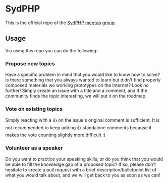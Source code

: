 # SydPHP

This is the official repo of the [SydPHP meetup group](https://www.meetup.com/SydPHP/).

## Usage

Via using this repo you can do the following:

### Propose new topics

Have a specific problem in mind that you would like to know how to solve? Is there something that you always wanted to learn but didn't find properly composed materials wo working prototypes on the Internet? Look no further! Simply create an issue with a title and a comment, and if the community finds the topic interesting, we will put it on the roadmap.

### Vote on existing topics

Simply reacting with a :+1: on the issue's original comment is sufficient. It is not recommended to keep adding :+1: standalone comments because it makes the vote counting slightly more difficult :)

### Volunteer as a speaker

Do you want to practice your speaking skills, or do you think that you would be able to fill the knowledge gap of a proposed topic? If so, please don't hesitate to create a pull request with a brief description/bulletpoint list of what you would talk about, and we will get back to you as soon as we can!
